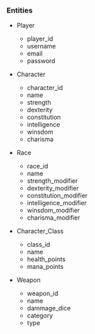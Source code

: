 ### Entities
- Player
    - player_id
    - username
    - email
    - password 

- Character
    - character_id
    - name
    - strength
    - dexterity
    - constitution
    - intelligence
    - winsdom
    - charisma

- Race
    - race_id
    - name
    - strength_modifier
    - dexterity_modifier
    - constitution_modifier
    - intelligence_modifier
    - winsdom_modifier
    - charisma_modifier

- Character_Class
    - class_id
    - name
    - health_points
    - mana_points

- Weapon
    - weapon_id
    - name
    - dammage_dice
    - category
    - type